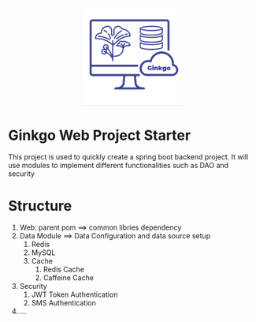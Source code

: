 <p align="center"><img src="./logo.png" width=200 /></p>


# Ginkgo Web Project Starter
This project is used to quickly create a spring boot backend project. It will use modules to implement different functionalities such as DAO and security

# Structure
1. Web: parent pom ==> common libries dependency
2. Data Module ==> Data Configuration and data source setup
   1. Redis
   2. MySQL
   3. Cache
      1. Redis Cache
      2. Caffeine Cache
3. Security
   1. JWT Token Authentication
   2. SMS Authentication
4. ...
